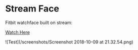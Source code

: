 # Stream Face

Fitbit watchface built on stream:

[Watch Here](https://www.youtube.com/watch?v=vJ7uEwoadsY)

![Test](/screenshots/Screenshot 2018-10-09 at 21.32.54.png)
